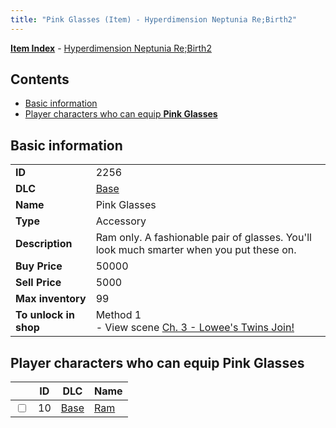 ```yaml
---
title: "Pink Glasses (Item) - Hyperdimension Neptunia Re;Birth2"
---
```


[**Item Index**](/neptunia/rb2/item/index.html) - [Hyperdimension Neptunia Re;Birth2](/neptunia/rb2)

## Contents

- [Basic information](#basic-information)
- [Player characters who can equip **Pink Glasses**](#player-characters-who-can-equip-pink-glasses)

## Basic information

|   |   |
| -- | -- |
| **ID** | 2256 |
| **DLC** | [Base](/neptunia/rb2/dlc/0-base.html) |
| **Name** | Pink Glasses |
| **Type** | Accessory |
| **Description** | Ram only. A fashionable pair of glasses. You'll look much smarter when you put these on. |
| **Buy Price** | 50000 |
| **Sell Price** | 5000 |
| **Max inventory** | 99 |
| **To unlock in shop** | Method 1<br />- View scene [Ch. 3 - Lowee's Twins Join!](/neptunia/rb2/scene/0-268-ch-3-lowees-twins-join.html) |

## Player characters who can equip **Pink Glasses**

|    | ID | DLC | Name |
| -- | -- | --- | ---- |
| <input type="checkbox" id="rb2-player-0-10" class="trackbox" /> | 10 | [Base](/neptunia/rb2/dlc/0-base.html) | [Ram](/neptunia/rb2/player/0-10-ram.html) |